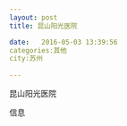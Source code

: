 ```yaml
--- 
layout: post 
title: 昆山阳光医院

date:   2016-05-03 13:39:56 
categories:其他  
city:苏州
  
--- 
```

   
昆山阳光医院

信息


